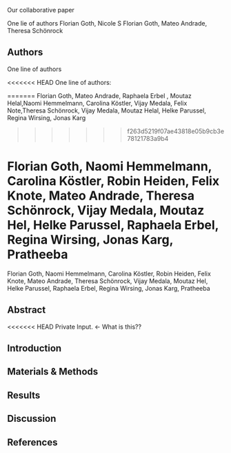 
Our collaborative paper


One lie of authors
Florian Goth, 
Nicole S
Florian Goth,
Mateo Andrade,
Theresa Schönrock 

## Authors
One line of authors
 

<<<<<<< HEAD
One line of authors:

=======
Florian Goth, Mateo Andrade, Raphaela Erbel , Moutaz Helal,Naomi Hemmelmann, Carolina Köstler, Vijay Medala, Felix Note,Theresa Schönrock, Vijay Medala, Moutaz Helal, Helke Parussel,  Regina Wirsing, Jonas Karg 
>>>>>>> f263d5219f07ae43818e05b9cb3e78121783a9b4

Florian Goth, Naomi Hemmelmann, Carolina Köstler, Robin Heiden, Felix Knote, Mateo Andrade, Theresa Schönrock, Vijay Medala, Moutaz Hel, Helke Parussel, Raphaela Erbel, Regina Wirsing, Jonas Karg, Pratheeba
=======
Florian Goth, Naomi Hemmelmann, Carolina Köstler, Robin Heiden, Felix Knote, Mateo Andrade, Theresa Schönrock, Vijay Medala, Moutaz Hel, Helke Parussel, Raphaela Erbel, Regina Wirsing, Jonas Karg, Pratheeba
## Abstract
<<<<<<< HEAD
Private Input. <- What is this??

## Introduction

## Materials & Methods

## Results

## Discussion

## References


